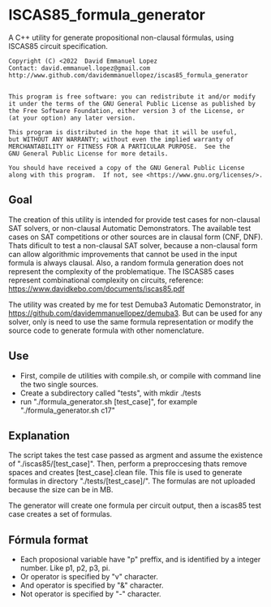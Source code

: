 # ISCAS85_formula_generator
A C++ utility for generate propositional non-clausal fórmulas, using ISCAS85 circuit specification.

    Copyright (C) <2022  David Emmanuel Lopez
    Contact: david.emmanuel.lopez@gmail.com
    http://www.github.com/davidemmanuellopez/iscas85_formula_generator
 

    This program is free software: you can redistribute it and/or modify
    it under the terms of the GNU General Public License as published by
    the Free Software Foundation, either version 3 of the License, or
    (at your option) any later version.

    This program is distributed in the hope that it will be useful,
    but WITHOUT ANY WARRANTY; without even the implied warranty of
    MERCHANTABILITY or FITNESS FOR A PARTICULAR PURPOSE.  See the
    GNU General Public License for more details.

    You should have received a copy of the GNU General Public License
    along with this program.  If not, see <https://www.gnu.org/licenses/>.

## Goal

The creation of this utility is intended for provide test cases for non-clausal SAT solvers, or non-clausal Automatic Demonstrators. The available test cases on SAT competitions or other sources are in clausal form (CNF, DNF). Thats dificult to test a non-clausal SAT solver, because a non-clausal form can allow algorithmic improvements that cannot be used in the input formula is always clausal. Also, a random formula generation does not represent the complexity of the problematique. The ISCAS85 cases represent combinational complexity on circuits, reference: https://www.davidkebo.com/documents/iscas85.pdf

The utility was created by me for test Demuba3 Automatic Demonstrator, in https://github.com/davidemmanuellopez/demuba3. But can be used for any solver, only is need to use the same formula representation or modify the source code to generate formula with other nomenclature.

## Use

* First, compile de utilities with compile.sh, or compile with command line the two single sources.
* Create a subdirectory called "tests", with mkdir ./tests
* run "./formula_generator.sh [test_case]", for example "./formula_generator.sh c17"

## Explanation

The script takes the test case passed as argment and assume the existence of "./iscas85/[test_case]". Then, perform a preproccesing thats remove spaces and creates [test_case].clean file. This file is used to generate formulas in directory "./tests/[test_case]/". The formulas are not uploaded because the size can be in MB.

The generator will create one formula per circuit output, then a iscas85 test case creates a set of formulas.

## Fórmula format

* Each proposional variable have "p" preffix, and is identified by a integer number. Like p1, p2, p3, pi.
* Or operator is specified by "v" character.
* And operator is specified by "&" character.
* Not operator is specified by "-" character.
